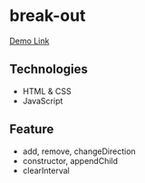 # break-out
[Demo Link](https://break-out-new.netlify.app/)

## Technologies

- HTML & CSS
- JavaScript

## Feature

- add, remove, changeDirection
- constructor, appendChild
- clearInterval
